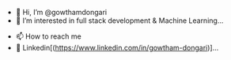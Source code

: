 - 👋 Hi, I’m @gowthamdongari
- 👀 I’m interested in full stack development & Machine Learning...
<!--- 🌱 I’m currently working on :sweat_drops: web development...--->
<!--- 💞️ I’m looking to collaborate on ...--->
- 📫 How to reach me  
- :speech_balloon: Linkedin[(https://www.linkedin.com/in/gowtham-dongari)]...

<!---
gowthamdongari/gowthamdongari is a ✨ special ✨ repository because its `README.md` (this file) appears on your GitHub profile.
You can click the Preview link to take a look at your changes.
--->
